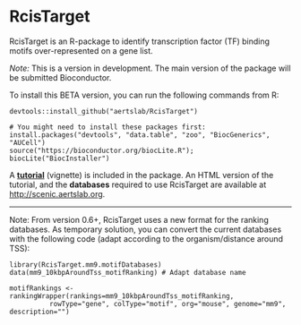 # RcisTarget
RcisTarget is an R-package to identify transcription factor (TF) binding motifs over-represented on a gene list. 







*Note:* This is a version in development. The main version of the package will be submitted Bioconductor. 

To install this BETA version, you can run the following commands from R:
```
devtools::install_github("aertslab/RcisTarget")

# You might need to install these packages first:
install.packages("devtools", "data.table", "zoo", "BiocGenerics", "AUCell")
source("https://bioconductor.org/biocLite.R"); biocLite("BiocInstaller")
```

A **[tutorial](http://scenic.aertslab.org/tutorials/RcisTarget_tutorial.html)** (vignette) is included in the package.
An HTML version of the tutorial, and the **databases** required to use RcisTarget are available at http://scenic.aertslab.org.

____
Note: From version 0.6+, RcisTarget uses a new format for the ranking databases. As temporary solution, you can convert the current databases with the following code (adapt according to the organism/distance around TSS):

```
library(RcisTarget.mm9.motifDatabases)
data(mm9_10kbpAroundTss_motifRanking) # Adapt database name

motifRankings <- rankingWrapper(rankings=mm9_10kbpAroundTss_motifRanking, 
          rowType="gene", colType="motif", org="mouse", genome="mm9", description="")
```

